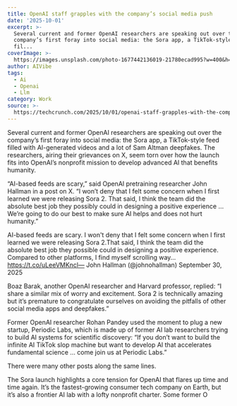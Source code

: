 ```yaml
---
title: OpenAI staff grapples with the company’s social media push
date: '2025-10-01'
excerpt: >-
  Several current and former OpenAI researchers are speaking out over the
  company’s first foray into social media: the Sora app, a TikTok-style feed
  fil...
coverImage: >-
  https://images.unsplash.com/photo-1677442136019-21780ecad995?w=400&h=200&fit=crop&auto=format
author: AIVibe
tags:
  - Ai
  - Openai
  - Llm
category: Work
source: >-
  https://techcrunch.com/2025/10/01/openai-staff-grapples-with-the-companys-social-media-push/
---
```

Several current and former OpenAI researchers are speaking out over the company’s first foray into social media: the Sora app, a TikTok-style feed filled with AI-generated videos and a lot of Sam Altman deepfakes. The researchers, airing their grievances on X, seem torn over how the launch fits into OpenAI’s nonprofit mission to develop advanced AI that benefits humanity.

“AI-based feeds are scary,” said OpenAI pretraining researcher John Hallman in a post on X. “I won’t deny that I felt some concern when I first learned we were releasing Sora 2. That said, I think the team did the absolute best job they possibly could in designing a positive experience … We’re going to do our best to make sure AI helps and does not hurt humanity.”


AI-based feeds are scary. I won't deny that I felt some concern when I first learned we were releasing Sora 2.That said, I think the team did the absolute best job they possible could in designing a positive experience. Compared to other platforms, I find myself scrolling way… https://t.co/uLeeVMKncl— John Hallman (@johnohallman) September 30, 2025


Boaz Barak, another OpenAI researcher and Harvard professor, replied: “I share a similar mix of worry and excitement. Sora 2 is technically amazing but it’s premature to congratulate ourselves on avoiding the pitfalls of other social media apps and deepfakes.”


	
	




	
	



Former OpenAI researcher Rohan Pandey used the moment to plug a new startup, Periodic Labs, which is made up of former AI lab researchers trying to build AI systems for scientific discovery: “If you don’t want to build the infinite AI TikTok slop machine but want to develop AI that accelerates fundamental science … come join us at Periodic Labs.”

There were many other posts along the same lines.

The Sora launch highlights a core tension for OpenAI that flares up time and time again. It’s the fastest-growing consumer tech company on Earth, but it’s also a frontier AI lab with a lofty nonprofit charter. Some former O
